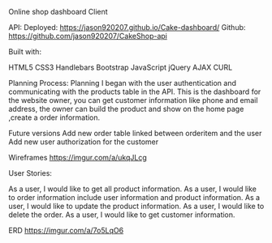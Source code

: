 Online shop dashboard Client

API:
Deployed: https://jason920207.github.io/Cake-dashboard/
Github: https://github.com/jason920207/CakeShop-api

Built with:

HTML5
CSS3
Handlebars
Bootstrap
JavaScript
jQuery
AJAX
CURL


Planning Process:
Planning I began with the user authentication and communicating with the products table in the API. This is the dashboard for the website owner, you can get customer information like phone and email address, the owner can build the product and show on the home page ,create a order information.

Future versions
Add new order table linked between orderitem and the user
Add new user authorization for the customer


Wireframes https://imgur.com/a/ukqJLcg

User Stories:

As a user, I would like to get all product information.
As a user, I would like to order information include user information and product information.
As a user, I would like to update the product information.
As a user, I would like to delete the order.
As a user, I would like to get customer information.

ERD https://imgur.com/a/7o5LqO6
